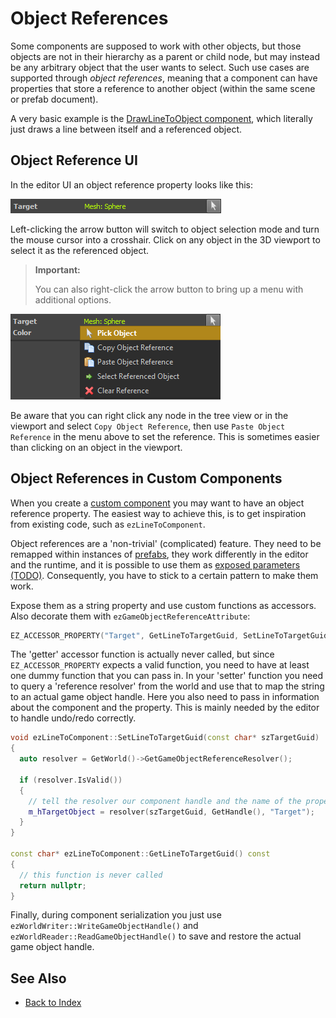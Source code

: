 # Object References

Some components are supposed to work with other objects, but those objects are not in their hierarchy as a parent or child node, but may instead be any arbitrary object that the user wants to select. Such use cases are supported through *object references*, meaning that a component can have properties that store a reference to another object (within the same scene or prefab document).

A very basic example is the [DrawLineToObject component](../debugging/components/draw-line-component.md), which literally just draws a line between itself and a referenced object.

## Object Reference UI

In the editor UI an object reference property looks like this:

![Object Reference](media/object-reference.png)

Left-clicking the arrow button will switch to object selection mode and turn the mouse cursor into a crosshair. Click on any object in the 3D viewport to select it as the referenced object.

> **Important:**
>
> You can also right-click the arrow button to bring up a menu with additional options.

![Object Reference Menu](media/object-reference-menu.png)

Be aware that you can right click any node in the tree view or in the viewport and select `Copy Object Reference`, then use `Paste Object Reference` in the menu above to set the reference. This is sometimes easier than clicking on an object in the viewport.

## Object References in Custom Components

When you create a [custom component](../custom-code/cpp/custom-cpp-component.md) you may want to have an object reference property. The easiest way to achieve this, is to get inspiration from existing code, such as `ezLineToComponent`.

Object references are a 'non-trivial' (complicated) feature. They need to be remapped within instances of [prefabs](../prefabs/prefabs-overview.md), they work differently in the editor and the runtime, and it is possible to use them as [exposed parameters (TODO)](exposed-parameters.md). Consequently, you have to stick to a certain pattern to make them work.

Expose them as a string property and use custom functions as accessors. Also decorate them with `ezGameObjectReferenceAttribute`:

<!-- BEGIN-DOCS-CODE-SNIPPET: object-reference-property -->
```cpp
EZ_ACCESSOR_PROPERTY("Target", GetLineToTargetGuid, SetLineToTargetGuid)->AddAttributes(new ezGameObjectReferenceAttribute()),
```
<!-- END-DOCS-CODE-SNIPPET -->

The 'getter' accessor function is actually never called, but since `EZ_ACCESSOR_PROPERTY` expects a valid function, you need to have at least one dummy function that you can pass in. In your 'setter' function you need to query a 'reference resolver' from the world and use that to map the string to an actual game object handle. Here you also need to pass in information about the component and the property. This is mainly needed by the editor to handle undo/redo correctly.

<!-- BEGIN-DOCS-CODE-SNIPPET: object-reference-funcs -->
```cpp
void ezLineToComponent::SetLineToTargetGuid(const char* szTargetGuid)
{
  auto resolver = GetWorld()->GetGameObjectReferenceResolver();

  if (resolver.IsValid())
  {
    // tell the resolver our component handle and the name of the property for the object reference
    m_hTargetObject = resolver(szTargetGuid, GetHandle(), "Target");
  }
}

const char* ezLineToComponent::GetLineToTargetGuid() const
{
  // this function is never called
  return nullptr;
}
```
<!-- END-DOCS-CODE-SNIPPET -->

Finally, during component serialization you just use `ezWorldWriter::WriteGameObjectHandle()` and `ezWorldReader::ReadGameObjectHandle()` to save and restore the actual game object handle.

## See Also

* [Back to Index](../index.md)
